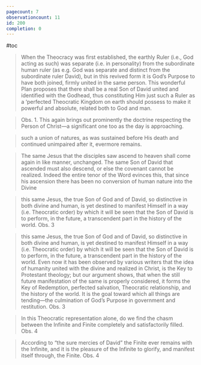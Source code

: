 ```yaml
---
pagecount: 7
observationcount: 11
id: 200
completion: 0
---
```

#toc

>When the Theocracy was first established, the earthly Ruler (i.e., God acting as such) was separate (i.e. in personality) from the subordinate human ruler (as e.g. God was separate and distinct from the subordinate ruler David), but in this revived form it is God’s Purpose to have both joined, firmly united in the same person. This wonderful Plan proposes that there shall be a real Son of David united and identified with the Godhead, thus constituting Him just such a Ruler as a ‘perfected Theocratic Kingdom on earth should possess to make it powerful and absolute, related both to God and man.

>Obs. 1. This again brings out prominently the doctrine respecting the Person of Christ—a significant one too as the day is approaching.

>such a union of natures, as was sustained before His death and continued unimpaired after it, evermore remains.

>The same Jesus that the disciples saw ascend to heaven shall come again in like manner, unchanged. The same Son of David that ascended must also descend, or else the covenant cannot be realized. Indeed the entire tenor of the Word evinces this, that since his ascension there has been no conversion of human nature into the Divine

>this same Jesus, the true Son of God and of David, so distinctive in both divine and human, is yet destined to manifest Himself in a way (i.e. Theocratic order) by which it will be seen that the Son of David is to perform, in the future, a transcendent part in the history of the world.
>Obs. 3

>this same Jesus, the true Son of God and of David, so distinctive in both divine and human, is yet destined to manifest Himself in a way (i.e. Theocratic order) by which it will be seen that the Son of David is to perform, in the future, a transcendent part in the history of the world. Even now it has been observed by various writers that the idea of humanity united with the divine and realized in Christ, is the Key to Protestant theology; but our argument shows, that when the still future manifestation of the same is properly considered, it forms the Key of Redemption, perfected salvation, Theocratic relationship, and the history of the world. It is the goal toward which all things are tending—the culmination of God’s Purpose in government and restitution.
>Obs. 3

>In this Theocratic representation alone, do we find the chasm between the Infinite and Finite completely and satisfactorily filled.
>Obs. 4

>According to “the sure mercies of David” the Finite ever remains with the Infinite, and it is the pleasure of the Infinite to glorify, and manifest itself through, the Finite.
>Obs. 4